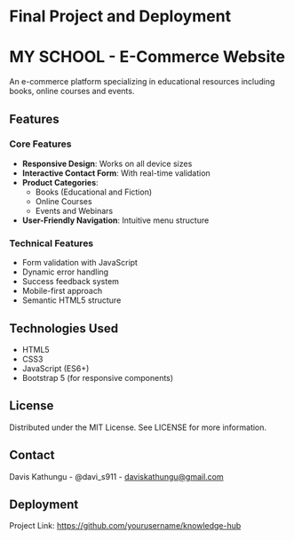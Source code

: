 # Final Project and Deployment

# MY SCHOOL - E-Commerce Website

An e-commerce platform specializing in educational resources including books, online courses and events.

## Features

### Core Features
- **Responsive Design**: Works on all device sizes
- **Interactive Contact Form**: With real-time validation
- **Product Categories**:
  - Books (Educational and Fiction)
  - Online Courses
  - Events and Webinars
- **User-Friendly Navigation**: Intuitive menu structure

### Technical Features
- Form validation with JavaScript
- Dynamic error handling
- Success feedback system
- Mobile-first approach
- Semantic HTML5 structure

## Technologies Used
- HTML5
- CSS3
- JavaScript (ES6+)
- Bootstrap 5 (for responsive components)

## License
 Distributed under the MIT License. See LICENSE for more information.

## Contact
Davis Kathungu - @davi_s911 - daviskathungu@gmail.com

## Deployment
Project Link: https://github.com/yourusername/knowledge-hub

